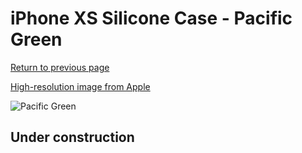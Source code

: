 # iPhone XS Silicone Case - Pacific Green

[Return to previous page](/iphone_x)

[High-resolution image from Apple](https://store.storeimages.cdn-apple.com/8756/as-images.apple.com/is/MUJQ2?wid=4500&hei=4500&fmt=png)

<div style="width: 500px"><img src="/everyphone/MUJQ2.png" alt="Pacific Green"></div>

## Under construction

